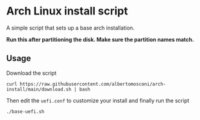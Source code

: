 # Arch Linux install script

A simple script that sets up a base arch installation.

**Run this after partitioning the disk. Make sure the partition names match.**

## Usage
Download the script
```
curl https://raw.githubusercontent.com/albertomosconi/arch-install/main/download.sh | bash
```
Then edit the `uefi.conf` to customize your install and finally run the script
```
./base-uefi.sh
```
